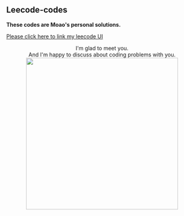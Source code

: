 ## Leecode-codes

**These codes are Moao's personal solutions.**

[Please click here to link my leecode UI](https://leetcode-cn.com/u/moao)



<div align="center">
<div>
I'm glad to meet you.
</div>
<div>
And I'm happy to discuss about coding problems with you.
</div>
    <img src="https://user-images.githubusercontent.com/83717535/126854607-6d6a9d34-8528-46d2-8e91-20f28abe830c.jpg" width="400"/>
</div>

